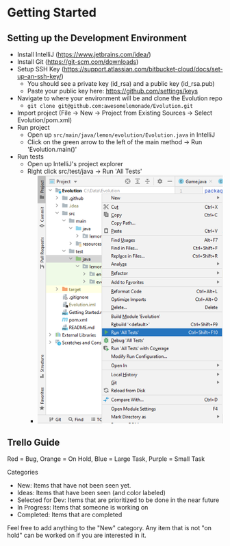 Getting Started
===============

Setting up the Development Environment
--------------------------------------
* Install IntelliJ (https://www.jetbrains.com/idea/)
* Install Git (https://git-scm.com/downloads)
* Setup SSH Key (https://support.atlassian.com/bitbucket-cloud/docs/set-up-an-ssh-key/)
  * You should see a private key (id_rsa) and a public key (id_rsa.pub)
  * Paste your public key here: https://github.com/settings/keys
* Navigate to where your environment will be and clone the Evolution repo
  * `git clone git@github.com:awesomelemonade/Evolution.git`
* Import project (File -> New -> Project from Existing Sources -> Select Evolution/pom.xml)
* Run project
  * Open up `src/main/java/lemon/evolution/Evolution.java` in IntelliJ
  * Click on the green arrow to the left of the main method -> Run 'Evolution.main()'
* Run tests
  * Open up IntelliJ's project explorer
  * Right click src/test/java -> Run 'All Tests'
    * ![RunAllTests](doc-images/Evolution-RunAllTests.PNG)


Trello Guide
------------
Red = Bug, Orange = On Hold, Blue = Large Task, Purple = Small Task

Categories
* New: Items that have not been seen yet.
* Ideas: Items that have been seen (and color labeled)
* Selected for Dev: Items that are prioritized to be done in the near future
* In Progress: Items that someone is working on
* Completed: Items that are completed

Feel free to add anything to the "New" category. Any item that is not "on hold" can be worked on if you are interested in it.
